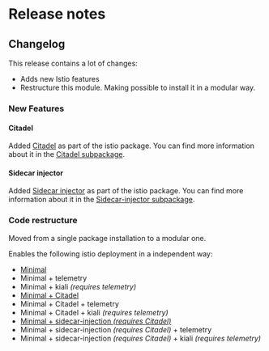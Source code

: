# Release notes

## Changelog

This release contains a lot of changes:

- Adds new Istio features
- Restructure this module. Making possible to install it in a modular way.

### New Features

#### Citadel

Added [Citadel](https://istio.io/docs/concepts/security/) as part of the istio package. You can find more information
about it in the [Citadel subpackage](../../katalog/istio/citadel).

#### Sidecar injector

Added [Sidecar injector](https://istio.io/docs/ops/configuration/mesh/injection-concepts/) as part of the istio package.
You can find more information about it in the [Sidecar-injector subpackage](../../katalog/istio/sidecar-injection).

### Code restructure

Moved from a single package installation to a modular one.

Enables the following istio deployment in a independent way:

- [Minimal](../../examples/istio/minimal/kustomization.yaml)
- Minimal + telemetry
- Minimal + kiali *(requires telemetry)*
- [Minimal + Citadel](../../examples/istio/citadel/kustomization.yaml)
- Minimal + Citadel + telemetry
- Minimal + Citadel + kiali *(requires telemetry)*
- [Minimal + sidecar-injection *(requires Citadel)*](../../examples/istio/sidecar-injection/kustomization.yaml)
- Minimal + sidecar-injection *(requires Citadel)* + telemetry
- Minimal + sidecar-injection *(requires Citadel)* + kiali *(requires telemetry)*
